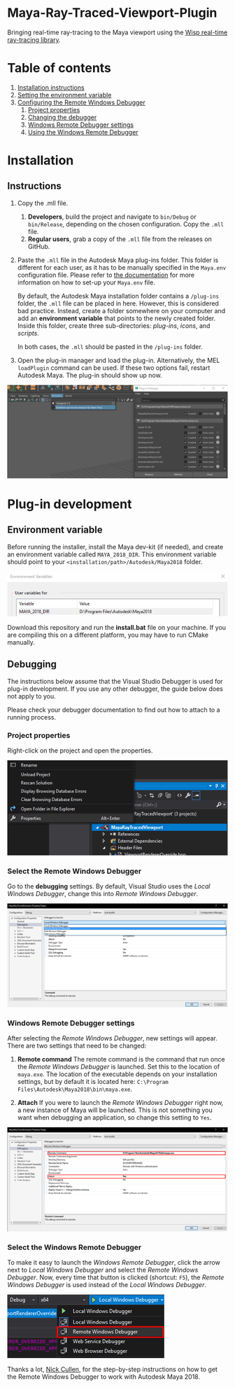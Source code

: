 # Maya-Ray-Traced-Viewport-Plugin
Bringing real-time ray-tracing to the Maya viewport using the [Wisp real-time ray-tracing library](https://github.com/TeamWisp/Procedural-Ray-Tracing).

# Table of contents

1. [Installation instructions](#instructions)
2. [Setting the environment variable](#environment-variable)
3. [Configuring the Remote Windows Debugger](#debugging)
   1. [Project properties](#project-properties)
   2. [Changing the debugger](#select-the-remote-windows-debugger)
   3. [Windows Remote Debugger settings](#windows-remote-debugger-settings)
   4. [Using the Windows Remote Debugger](#select-the-windows-remote-debugger)

# Installation

## Instructions

1. Copy the .mll file.

   1. **Developers**, build the project and navigate to ```bin/Debug``` or ```bin/Release```, depending on the chosen configuration. Copy the `.mll` file.
   2. **Regular users**, grab a copy of the `.mll` file from the releases on GitHub.

2. Paste the `.mll` file in the Autodesk Maya plug-ins folder. This folder is different for each user, as it has to be manually specified in the `Maya.env` configuration file. Please refer to [the documentation](https://knowledge.autodesk.com/support/maya/learn-explore/caas/CloudHelp/cloudhelp/2018/ENU/Maya-EnvVar/files/GUID-8EFB1AC1-ED7D-4099-9EEE-624097872C04-htm.html) for more information on how to set-up your `Maya.env` file.

   By default, the Autodesk Maya installation folder contains a `/plug-ins` folder, the `.mll` file can be placed in here. However, this is considered bad practice. Instead, create a folder somewhere on your computer and add an **environment variable** that points to the newly created folder. Inside this folder, create three sub-directories: *plug-ins*, *icons*, and *scripts*.

   In both cases, the `.mll` should be pasted in the `/plug-ins` folder.

3. Open the plug-in manager and load the plug-in. Alternatively, the MEL `loadPlugin` command can be used. If these two options fail, restart Autodesk Maya. The plug-in should show up now.

![Plug-in loaded and read to use](./readme_media/maya_plugin_loaded.png)

# Plug-in development

## Environment variable

Before running the installer, install the Maya dev-kit (if needed), and create an environment variable called `MAYA_2018_DIR`. This environment variable should point to your `<installation/path>/Autodesk/Maya2018` folder.

![MAYA_2018_DIR environment variable](./readme_media/environment_variable.png)

Download this repository and run the **install.bat** file on your machine. If you are compiling this on a different platform, you may have to run CMake manually.

## Debugging

The instructions below assume that the Visual Studio Debugger is used for plug-in development. If you use any other debugger, the guide below does not apply to you.

Please check your debugger documentation to find out how to attach to a running process.

### Project properties
Right-click on the project and open the properties.

![Project properties](readme_media/project_properties.png)

### Select the Remote Windows Debugger

Go to the **debugging** settings. By default, Visual Studio uses the *Local Windows Debugger*, change this into *Remote Windows Debugger*.

![Selecting the remote debugger](readme_media/selecting_remote_debugger.png)

### Windows Remote Debugger settings

After selecting the *Remote Windows Debugger*, new settings will appear. There are two settings that need to be changed:

1. **Remote command**
   The remote command is the command that run once the *Remote Windows Debugger* is launched.
   Set this to the location of `maya.exe`. The location of the executable depends on your installation settings, but by default it is located here: `C:\Program Files\Autodesk\Maya2018\bin\maya.exe`.

2. **Attach**
   If you were to launch the *Remote Windows Debugger* right now, a new instance of Maya will be launched. This is not something you want when debugging an application, so change this setting to `Yes`.

![Correct Remote Windows Debugger settings](readme_media/debugger_settings_to_attach.png)

### Select the Windows Remote Debugger

To make it easy to launch the *Windows Remote Debugger*, click the arrow next to *Local Windows Debugger* and select the *Remote Windows Debugger*. Now, every time that button is clicked (shortcut: `F5`), the *Remote Windows Debugger* is used instead of the *Local Windows Debugger*.

![Launching the Remote Windows Debugger](readme_media/select_correct_way_to_run.png)

Thanks a lot, [Nick Cullen](https://nickcullen.net/blog/misc-tutorials/how-to-debug-a-maya-2016-c-plugin-using-visual-studio-2015/), for the step-by-step instructions on how to get the Remote Windows Debugger to work with Autodesk Maya 2018.